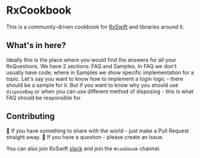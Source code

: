 RxCookbook
==========

This is a community-driven cookbook for
[RxSwift](https://github.com/ReactiveX/RxSwift) and libraries around it.

## What's in here?
Ideally this is the place where you would find the answers for all your
RxQuestions. We have 2 sections: FAQ and Samples. In FAQ we don't usually have
code, where in Samples we show specific implementation for a topic. Let's say
you want to know how to implement a login logic - there should be a sample for
it. But if you want to know why you should use `disposeBag` or when you can use
different method of disposing - this is what FAQ should be responsible for.

## Contributing
🎉 If you have something to share with the world - just make a Pull
Request straight away.
🤔 If you have a question - please create an Issue.

You can also join RxSwift [slack](http://rxswift-slack.herokuapp.com/) and join
the `#cookbook` channel.
